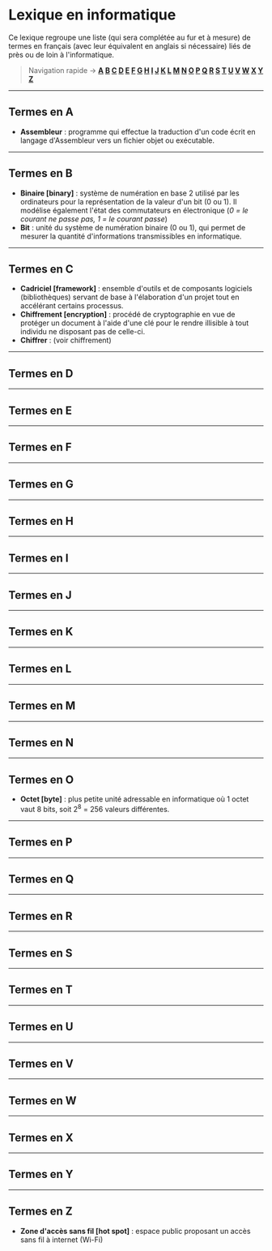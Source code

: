 # Lexique en informatique

Ce lexique regroupe une liste (qui sera complétée au fur et à mesure) de termes en français (avec leur équivalent en anglais si nécessaire) liés de près ou de loin à l'informatique.

> Navigation rapide -> **[A](#termes-en-a) [B](#termes-en-b) [C](#termes-en-c) [D](#termes-en-d) [E](#termes-en-e) [F](#termes-en-f) [G](#termes-en-g) [H](#termes-en-h) [I](#termes-en-i) [J](#termes-en-j) [K](#termes-en-k) [L](#termes-en-l) [M](#termes-en-m) [N](#termes-en-n) [O](#termes-en-o) [P](#termes-en-p) [Q](#termes-en-q) [R](#termes-en-r) [S](#termes-en-s) [T](#termes-en-t) [U](#termes-en-u) [V](#termes-en-v) [W](#termes-en-w) [X](#termes-en-x) [Y](#termes-en-y) [Z](#termes-en-z)**

---

## Termes en A

+ **Assembleur** : programme qui effectue la traduction d'un code écrit en langage d'Assembleur vers un fichier objet ou exécutable.

---

## Termes en B

+ **Binaire [binary]** : système de numération en base 2 utilisé par les ordinateurs pour la représentation de la valeur d'un bit (0 ou 1). Il modélise également l'état des commutateurs en électronique (_0 = le courant ne passe pas, 1 = le courant passe_)
+ **Bit** : unité du système de numération binaire (0 ou 1), qui permet de mesurer la quantité d'informations transmissibles en informatique.

---

## Termes en C

+ **Cadriciel [framework]** : ensemble d'outils et de composants logiciels (bibliothèques) servant de base à l'élaboration d'un projet tout en accélérant certains processus.
+ **Chiffrement [encryption]** : procédé de cryptographie en vue de protéger un document à l'aide d'une clé pour le rendre illisible à tout individu ne disposant pas de celle-ci.
+ **Chiffrer** : (voir chiffrement)

---

## Termes en D

---

## Termes en E

---

## Termes en F

---

## Termes en G

---

## Termes en H

---

## Termes en I

---

## Termes en J

---

## Termes en K

---

## Termes en L

---

## Termes en M

---

## Termes en N

---

## Termes en O

+ **Octet [byte]** : plus petite unité adressable en informatique où 1 octet vaut 8 bits, soit 2<sup>8</sup> = 256 valeurs différentes.

---

## Termes en P

---

## Termes en Q

---

## Termes en R

---

## Termes en S

---

## Termes en T

---

## Termes en U

---

## Termes en V

---

## Termes en W

---

## Termes en X

---

## Termes en Y

---

## Termes en Z

+ **Zone d'accès sans fil [hot spot]** : espace public proposant un accès sans fil à internet (Wi-Fi)

